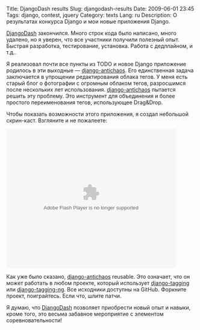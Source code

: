 Title: DjangoDash results
Slug: djangodash-results
Date: 2009-06-01 23:45
Tags: django, contest, jquery
Category: texts
Lang: ru
Description: О результатах конкурса Django и мои новые приложения Django.

[DjangoDash][] закончился. Много строк кода было написано, много удалено, но я уверен, что все участники получили полезный опыт. Быстрая разработка, тестирование, установка. Работа с дедллайном, и т.д..

Я реализовал почти все пункты из TODO и новое Django приложение родилось в эти выходные — [django-antichaos][]. Его единственная задача заключается в упрощении редактирования облака тегов. У меня есть старый блог о фотографии с огромным облаком тегов, разросшимся после нескольких лет использования. [django-antichaos][] пытается решить эту проблему. Это инструмент для объединения и более простого переименования тегов, использующее Drag&Drop.

Чтобы показать возможности этого приложения, я создал небольшой скрин-каст. Взгляните и не пожалеете:

<object width="450" height="370"><param name="video" value="http://flv.video.yandex.ru/lite/alexander-artemenko/dpzwddd9rm.709/"></param><param name="allowFullScreen" value="true"></param><param name="scale" value="noscale"></param><embed src="http://flv.video.yandex.ru/lite/alexander-artemenko/dpzwddd9rm.709/" type="application/x-shockwave-flash" width="450" height="370" allowFullScreen="true" scale="noscale" ></embed></object>

Как уже было сказано, [django-antichaos][] reusable. Это означает, что он может работать в любом проекте, который использует [django-tagging][] или [django-tagging-ng][]. Все исходники доступны на GitHub. Форкните проект, поиграйтесь. Если что, шлите патчи.

Я думаю, что [DjangoDash][] позволяет приобрести новый опыт и навыки, кроме того, это весьма забавное мероприятие с элементом соревновательности!

[django-tagging]: http://code.google.com/p/django-tagging/
[django-tagging-ng]: http://github.com/svetlyak40wt/django-tagging-ng
[django-antichaos]: http://github.com/svetlyak40wt/django-antichaos
[DjangoDash]: http://djangodash.com
